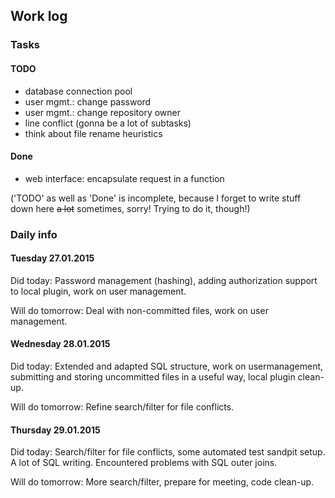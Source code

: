 ## Work log

### Tasks

#### TODO

* database connection pool
* user mgmt.: change password
* user mgmt.: change repository owner
* line conflict (gonna be a lot of subtasks)
* think about file rename heuristics

#### Done

* web interface: encapsulate request in a function

('TODO' as well as 'Done' is incomplete, because I forget to write stuff down here ~~a lot~~ sometimes, sorry! Trying to do it, though!)

### Daily info

#### Tuesday 27.01.2015

Did today: Password management (hashing), adding authorization support to local plugin, work on user management.

Will do tomorrow: Deal with non-committed files, work on user management.

#### Wednesday 28.01.2015

Did today: Extended and adapted SQL structure, work on usermanagement, submitting and storing uncommitted files in a useful way, local plugin clean-up.

Will do tomorrow: Refine search/filter for file conflicts.

#### Thursday 29.01.2015

Did today: Search/filter for file conflicts, some automated test sandpit setup. A lot of SQL writing. Encountered problems with SQL outer joins.

Will do tomorrow: More search/filter, prepare for meeting, code clean-up.

